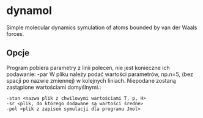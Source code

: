 # dynamol
Simple molecular dynamics symulation of atoms bounded by van der Waals forces.

## Opcje
Program pobiera parametry z linii poleceń, nie jest konieczne ich podawanie:
	-par <nazwa pliku z parametrami>
W pliku należy podać wartości parametrów, np.n=5, (bez spacji po nazwie zmiennej) w kolejnych liniach. Niepodane zostaną zastąpione wartościami domyślnymi.:
```
-stan <nazwa plik z chwilowymi wartościami T, p, H>
-sr <plik, do którego dodawane są wartości średne>
-pol <plik z zapisem symulacji dla programu Jmol>
```
